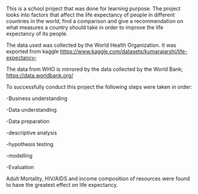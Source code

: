 This is a school project that was done for learning purpose. The project looks into factors that affect the life expectancy of people in different countries in the world, find a comparison and give a recommendation on what measures a country should take in order to improve the life expectancy of its people.


The data used was collected by the World Health Organization. 
It was exported from kaggle https://www.kaggle.com/datasets/kumarajarshi/life-expectancy-

The data from WHO is mirrored by the data collected by the World Bank; https://data.worldbank.org/ 


To successfully conduct this project the following steps were taken in order:

-Business understanding

-Data understanding

-Data preparation

-descriptive analysis

-hypothesis testing

-modelling

-Evaluation


Adult Mortality, HIV/AIDS and income composition of resources were found to have the greatest effect on life expectancy.



